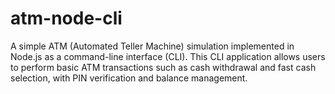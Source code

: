# atm-node-cli
A simple ATM (Automated Teller Machine) simulation implemented in Node.js as a command-line interface (CLI). This CLI application allows users to perform basic ATM transactions such as cash withdrawal and fast cash selection, with PIN verification and balance management.
